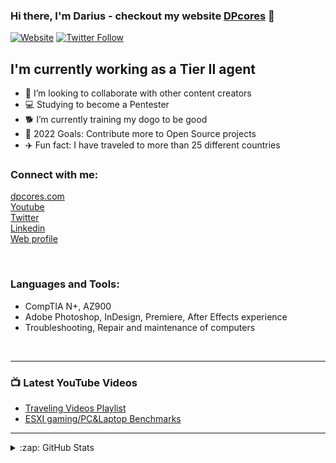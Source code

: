 ### Hi there, I'm Darius - checkout my website [DPcores][website] 🤘

[![Website](https://img.shields.io/website?label=DPCORES.com&style=for-the-badge&url=https%3A%2F%2Fdpcores.com)](https://dpcores.com)
[![Twitter Follow](https://img.shields.io/twitter/follow/4lulzman?color=1DA1F2&logo=twitter&style=for-the-badge)](https://twitter.com/intent/follow?original_referer=https%3A%2F%2Fgithub.com%2F4lulzman&screen_name=4lulzman)

## I'm currently working as a Tier II agent 

- 👯 I’m looking to collaborate with other content creators
- 💻 Studying to become a Pentester
- 🐕 I’m currently training my dogo to be good
- 🥅 2022 Goals: Contribute more to Open Source projects
- ✈️ Fun fact: I have traveled to more than 25 different countries



### Connect with me:

[dpcores.com][website]</br>
[Youtube][youtube]</br>
[Twitter][twitter]</br>
[Linkedin][linkedin]</br>
[Web profile][profile]</br>


<br />

### Languages and Tools:


- CompTIA N+, AZ900<br />
- Adobe Photoshop, InDesign, Premiere, After Effects experience<br />
- Troubleshooting, Repair and maintenance of computers<br />

<br />

---

### 📺 Latest YouTube Videos

<!-- YOUTUBE:START -->
- [Traveling Videos Playlist](https://www.youtube.com/playlist?list=PLC5SzhYSJEFdazhKn3PTntCfAXtQjFFjQ)
- [ESXI gaming/PC&Laptop Benchmarks](https://www.youtube.com/watch?v=kA5aets2Fro&list=PLC5SzhYSJEFerCT_Y1nuwICFCD3bp34i5)

<!-- YOUTUBE:END -->


---





<details>
  <summary>:zap: GitHub Stats</summary>

  <img align="left" alt="DPCORES.com's GitHub Stats" src="https://github-readme-stats.DPCORES.com.vercel.app/api?username=DPCORES.com&show_icons=true&hide_border=true" />

</details>

[website]: https://dpcores.com
[twitter]: https://twitter.com/4lulzman
[youtube]: https://www.youtube.com/channel/UCMgLMPB2i1OZ0ovZLNUEeJw
[linkedin]: https://www.linkedin.com/in/darius-persaud-43b24011a/
[profile]: https://webprofile.d39ose37ksgy0r.amplifyapp.com/

